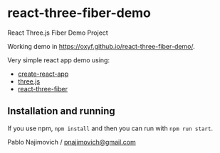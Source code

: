 # react-three-fiber-demo
React Three.js Fiber Demo Project

Working demo in https://oxyf.github.io/react-three-fiber-demo/.

Very simple react app demo using:

* [create-react-app](https://github.com/facebook/create-react-app)
* [three.js](https://github.com/mrdoob/three.js/)
* [react-three-fiber](https://github.com/pmndrs/react-three-fiber)

## Installation and running

If you use npm, `npm install` and then you can run with `npm run start`.

Pablo Najimovich / pnajimovich@gmail.com

